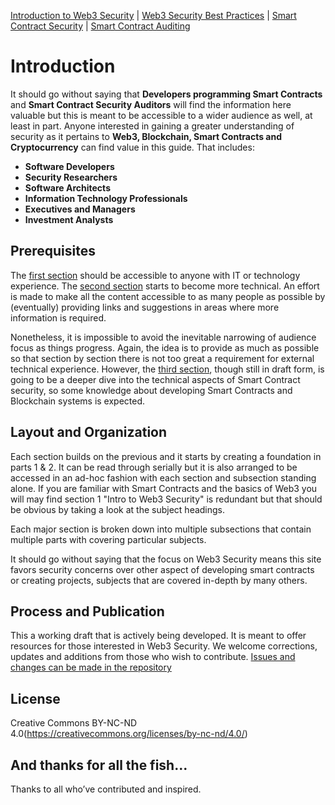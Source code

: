[Introduction to Web3 Security](Book/1/1-intro_web3_security.md) | [Web3 Security Best Practices](Book/2/0-web3_security_best_practices.md) | [Smart Contract Security](Book/3/smart_contract_security.md) | [Smart Contract Auditing](Book/4/smart_contract_auditing.md)

# Introduction

It should go without saying that **Developers programming Smart Contracts** and **Smart Contract Security Auditors** will find the information here valuable but this is meant to be accessible to a wider audience as well, at least in part. Anyone interested in gaining a greater understanding of security as it pertains to **Web3, Blockchain, Smart Contracts and Cryptocurrency** can find value in this guide. That includes:

* **Software Developers**
* **Security Researchers**
* **Software Architects**
* **Information Technology Professionals**
* **Executives and Managers**
* **Investment Analysts**

## Prerequisites

The [first section](Book/01-Intro.md) should be accessible to anyone with IT or technology experience. The [second section](Book/0-web3_security_best_practices.md) starts to become more technical. An effort is made to make all the content accessible to as many people as possible by (eventually) providing links and suggestions in areas where more information is required. 

Nonetheless, it is impossible to avoid the inevitable narrowing of audience focus as things progress. Again, the idea is to provide as much as possible so that section by section there is not too great a requirement for external technical experience. However, the [third section](Book/3/SmartContractSecurity.md), though still in draft form, is going to be a deeper dive into the technical aspects of Smart Contract security, so some knowledge about developing Smart Contracts and Blockchain systems is expected.

## Layout and Organization

Each section builds on the previous and it starts by creating a foundation in parts 1 & 2. It can be read through serially but it is also arranged to be accessed in an ad-hoc fashion with each section and subsection standing alone. If you are familiar with Smart Contracts and the basics of Web3 you will may find section 1 "Intro to Web3 Security" is redundant but that should be obvious by taking a look at the subject headings.

Each major section is broken down into multiple subsections that contain multiple parts with covering particular subjects.

It should go without saying that the focus on Web3 Security means this site favors security concerns over other aspect of developing smart contracts or creating projects, subjects that are covered in-depth by many others.

## Process and Publication

This a working draft that is actively being developed. It is meant to offer resources for those interested in Web3 Security. We welcome corrections, updates and additions from those who wish to contribute. [Issues and changes can be made in the repository](https://github.com/DF3NDR/web3-security)

## License

Creative Commons BY-NC-ND 4.0(https://creativecommons.org/licenses/by-nc-nd/4.0/)

## And thanks for all the fish...

Thanks to all who’ve contributed and inspired.